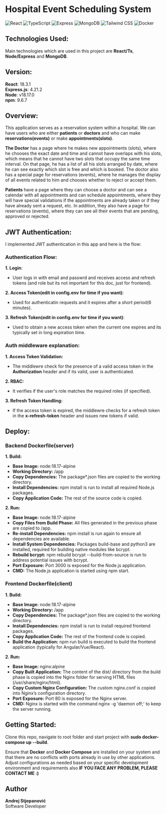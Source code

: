 # Hospital Event Scheduling System
![React](https://img.shields.io/badge/React-brightgreen?logo=react&logoColor=white)
![TypeScript](https://img.shields.io/badge/TypeScript-blue?logo=typescript&logoColor=white)
![Express](https://img.shields.io/badge/Express-black?logo=express&logoColor=white)
![MongoDB](https://img.shields.io/badge/MongoDB-green?logo=mongodb&logoColor=white)
![Tailwind CSS](https://img.shields.io/badge/Tailwind%20CSS-blue?logo=tailwind-css&logoColor=white)
![Docker](https://img.shields.io/badge/Docker-blue?logo=docker&logoColor=white)

## Technologies Used:
Main technologies which are used in this project are **React/Ts**, **Node/Express** and **MongoDB**.  

## Version:  
**React**: 18.3.1  
**Express.js**: 4.21.2  
**Node**: v18.17.0  
**npm**: 9.6.7  

## Overview:  
This application serves as a reservation system within a hospital. We can have users who are either **patients** or **doctors** and who can make **reservations(events)** or make **appointments(slots)**.  

**The Doctor** has a page where he makes new appointments (slots), where he chooses the exact date and time and cannot have overlaps with his slots, which means that he cannot have two slots that occupy the same time interval. On that page, he has a list of all his slots arranged by date, where he can see exactly which slot is free and which is booked. The doctor also has a special page for reservations (events), where he manages the display of all events related to him and chooses whether to reject or accept them.   

**Patients** have a page where they can choose a doctor and can see a calendar with all appointments and can schedule appointments, where they will have special validations if the appointments are already taken or if they have already sent a request, etc. In addition, they also have a page for reservations (events), where they can see all their events that are pending, approved or rejected.  

## JWT Authentication:  
I implemented JWT authentication in this app and here is the flow:  

### Authentication Flow:   

**1. Login**:  
- User logs in with email and passwrd and receives access and refresh tokens (and role but its not important for this doc, just for frontend).
 
**2. Access Token(edit in config.env for time if you want)**:
-  Used for authenticatin requests and it expires after a short period(6 minutes).
  
**3. Refresh Token(edit in config.env for time if you want)**:
- Used to obtain a new access token when the current one expires and its typically set in long expiration time.

### Auth middleware explanation:  

**1. Access Token Validation:**   
-  The middlewre check for the presence of a valid access token in the **Authorization** header and if its valid, user is authenticated.
  
**2. RBAC:**  
-  It verifies if the user's role matches the required roles (if specified).
  
**3. Refresh Token Handling:**
   
-  If the access token is expired, the middlewre checks for a refresh token in the **x-refresh-token** header and issues new tokens if valid.  

## Deploy:  

### Backend Dockerfile(server)  

**1. Build:**  
- **Base Image:** node:18.17-alpine  
- **Working Directory:** /app  
- **Copy Dependencies:** The package*.json files are copied to the working directory.  
- **Install Dependencies:** npm install is run to install all required Node.js packages.  
- **Copy Application Code:** The rest of the source code is copied.  

**2. Run:**   
- **Base Image:** node:18.17-alpine  
- **Copy Files from Build Phase:** All files generated in the previous phase are copied to /app.     
- **Re-install Dependencies:** npm install is run again to ensure all dependencies are available.  
- **Install System Dependencies:** Packages build-base and python3 are installed, required for building native modules like bcrypt.  
- **Rebuild bcrypt:** npm rebuild bcrypt --build-from-source is run to address potential issues with bcrypt.  
- **Port Exposure:** Port 3000 is exposed for the Node.js application.  
- **CMD:** The Node.js application is started using npm start.  

### Frontend Dockerfile(client)   

**1. Build:**  
- **Base Image:** node:18.17-alpine  
- **Working Directory:** /app  
- **Copy Dependencies:** The package*.json files are copied to the working directory.  
- **Install Dependencies:** npm install is run to install required frontend packages.  
- **Copy Application Code:** The rest of the frontend code is copied.  
- **Build the Application:** npm run build is executed to build the frontend application (typically for Angular/Vue/React).  

**2. Run:**  
- **Base Image:** nginx:alpine  
- **Copy Built Application:** The content of the dist/ directory from the build phase is copied into the Nginx folder for serving HTML files (/usr/share/nginx/html).  
- **Copy Custom Nginx Configuration:** The custom nginx.conf is copied into Nginx’s configuration directory.  
- **Port Exposure:** Port 80 is exposed for the Nginx server.  
- **CMD:** Nginx is started with the command nginx -g 'daemon off;' to keep the server running.  
  
## Getting Started:   
Clone this repo, navigate to root folder and start project with **sudo docker-compose up --build**.  

Ensure that **Docker** and **Docker Compose** are installed on your system and that there are no conflicts with ports already in use by other applications. Adjust configurations as needed based on your specific development environment and requirements also **IF YOU FACE ANY PROBLEM, PLEASE CONTACT ME :)**

## Author

**Andrej Stjepanović**  
Software Developer

